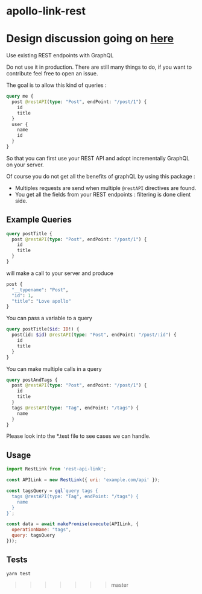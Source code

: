 # apollo-link-rest

# Design discussion going on [here](https://github.com/apollographql/apollo-link-rest/pull/1)


Use existing REST endpoints with GraphQL

Do not use it in production. There are still many things to do, if you want to contribute feel free to open an issue.

The goal is to allow this kind of queries :

```graphql
query me {
  post @restAPI(type: "Post", endPoint: "/post/1") {
    id
    title
  }
  user {
    name
    id
  }
}
```

So that you can first use your REST API and adopt incrementally GraphQL on your server.

Of course you do not get all the benefits of graphQL by using this package :

* Multiples requests are send when multiple `@restAPI` directives are found.
* You get all the fields from your REST endpoints : filtering is done client side.

## Example Queries

```graphql
query postTitle {
  post @restAPI(type: "Post", endPoint: "/post/1") {
    id
    title
  }
}
```

will make a call to your server and produce 

```graphql
post {
  "__typename": "Post",
  "id": 1,
  "title": "Love apollo"
}
```

You can pass a variable to a query

```graphql
query postTitle($id: ID!) {
  post(id: $id) @restAPI(type: "Post", endPoint: "/post/:id") {
    id
    title
  }
}
```


You can make multiple calls in a query

```graphql
query postAndTags {
  post @restAPI(type: "Post", endPoint: "/post/1") {
    id
    title
  }
  tags @restAPI(type: "Tag", endPoint: "/tags") {
    name
  }
}
```

Please look into the *.test file to see cases we can handle.

## Usage

```js
import RestLink from 'rest-api-link';

const APILink = new RestLink({ uri: 'example.com/api' });

const tagsQuery = gql`query tags {
  tags @restAPI(type: "Tag", endPoint: "/tags") {
    name
  }
}`;

const data = await makePromise(execute(APILink, {
  operationName: "tags",
  query: tagsQuery
}));

```

## Tests

```shell
yarn test
```

>>>>>>> master
